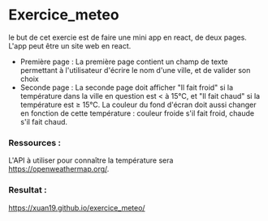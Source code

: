# Exercice_meteo
le but de cet exercie est de faire une mini app en react, de deux pages. L'app peut être un site web en react.
* Première page : La première page contient un champ de texte permettant à l'utilisateur d'écrire le nom d'une ville, et de valider son choix
* Seconde page : La seconde page doit afficher "Il fait froid" si la température dans la ville en question est < à 15°C, et "Il fait chaud" si la température est ≥ 15°C. La couleur du fond d'écran doit aussi changer en fonction de cette température : couleur froide s'il fait froid, chaude s'il fait chaud.

### Ressources :

L'API à utiliser pour connaître la température sera https://openweathermap.org/.

### Resultat : 
https://xuan19.github.io/exercice_meteo/
